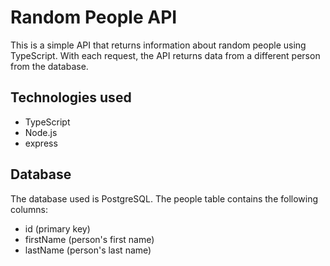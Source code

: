 # Random People API

This is a simple API that returns information about random people using TypeScript. With each request, the API returns data from a different person from the database.

## Technologies used

- TypeScript
- Node.js
- express

## Database
The database used is PostgreSQL. The people table contains the following columns:

- id (primary key)
- firstName (person's first name)
- lastName (person's last name)
